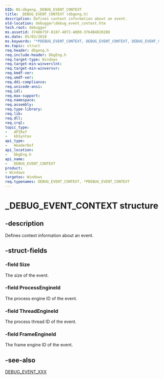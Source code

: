 ```yaml
---
UID: NS:dbgeng._DEBUG_EVENT_CONTEXT
title: _DEBUG_EVENT_CONTEXT (dbgeng.h)
description: Defines context information about an event.
old-location: debugger\debug_event_context.htm
tech.root: debugger
ms.assetid: 3748675F-8187-4072-A0D0-3764B4D20288
ms.date: 05/03/2018
ms.keywords: "*PDEBUG_EVENT_CONTEXT, DEBUG_EVENT_CONTEXT, DEBUG_EVENT_CONTEXT structure [Windows Debugging], PDEBUG_EVENT_CONTEXT, PDEBUG_EVENT_CONTEXT structure pointer [Windows Debugging], _DEBUG_EVENT_CONTEXT, dbgeng/DEBUG_EVENT_CONTEXT, dbgeng/PDEBUG_EVENT_CONTEXT, debugger.debug_event_context"
ms.topic: struct
req.header: dbgeng.h
req.include-header: DbgEng.h
req.target-type: Windows
req.target-min-winverclnt: 
req.target-min-winversvr: 
req.kmdf-ver: 
req.umdf-ver: 
req.ddi-compliance: 
req.unicode-ansi: 
req.idl: 
req.max-support: 
req.namespace: 
req.assembly: 
req.type-library: 
req.lib: 
req.dll: 
req.irql: 
topic_type:
-	APIRef
-	kbSyntax
api_type:
-	HeaderDef
api_location:
-	DbgEng.h
api_name:
-	DEBUG_EVENT_CONTEXT
product:
- Windows
targetos: Windows
req.typenames: DEBUG_EVENT_CONTEXT, *PDEBUG_EVENT_CONTEXT
---
```


# _DEBUG_EVENT_CONTEXT structure


## -description


Defines context information about an event.


## -struct-fields




### -field Size

The size of the event.


### -field ProcessEngineId

The process engine ID of the event.


### -field ThreadEngineId

The process thread ID of the event.


### -field FrameEngineId

The frame engine ID of the event.


## -see-also




<a href="https://msdn.microsoft.com/library/windows/hardware/ff541478">DEBUG_EVENT_XXX</a>
 

 

